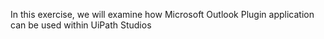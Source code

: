 In this exercise, we will examine how Microsoft Outlook Plugin application can be used within UiPath Studios
